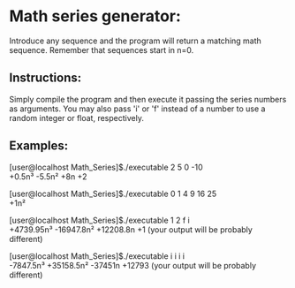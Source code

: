 # Math series generator:
Introduce any sequence and the program will return a matching math sequence. Remember that sequences start in n=0.

## Instructions:
Simply compile the program and then execute it passing the series numbers as arguments. You may also pass 'i' or 'f' instead of a number to use a random integer or float, respectively.

## Examples:
[user@localhost Math_Series]$./executable 2 5 0 -10   
+0.5n³ -5.5n² +8n +2

[user@localhost Math_Series]$./executable 0 1 4 9 16 25   
+1n²

[user@localhost Math_Series]$./executable 1 2 f i  
+4739.95n³ -16947.8n² +12208.8n +1 
(your output will be probably different)

[user@localhost Math_Series]$./executable i i i i  
-7847.5n³ +35158.5n² -37451n +12793 
(your output will be probably different)